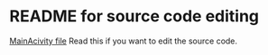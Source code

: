 # README for source code editing
[MainAcivity file](/src/main/java/com/example/controlapp310/MainActivity.java)
Read this if you want to edit the source code. 
